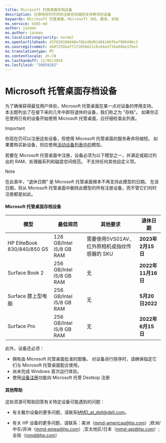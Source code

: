 ```yaml
---
title: Microsoft 托管桌面存档设备
description: 已停用但仍可供你注册但将缩短支持寿命的设备
keywords: Microsoft 托管桌面，Microsoft 365，服务，文档
ms.service: m365-md
author: jaimeo
ms.author: jaimeo
ms.localizationpriority: normal
ms.openlocfilehash: 437029198d48ef8b2d9d91466108fbef989486c2
ms.sourcegitcommit: eb0f255baff1f2856621cbc64a3f34a04be37be3
ms.translationtype: MT
ms.contentlocale: zh-CN
ms.lasthandoff: 12/05/2019
ms.locfileid: "39859282"
---
```

# <a name="microsoft-managed-desktop-archived-devices"></a>Microsoft 托管桌面存档设备

为了确保获得最佳用户体验，Microsoft 托管桌面在某一点对设备的停用支持。 本主题列出了在接下来的几年中即将退休的设备，我们称之为 "存档"。 如果你正在使用已有的设备开始使用 Microsoft 托管桌面，应仔细检查此列表。

>[!IMPORTANT]
>你现在仍可以注册这些设备，但使用 Microsoft 托管桌面的服务寿命将缩短。 如果要购买新设备，则应使用[活动设备列表中的](./device-list.md)模型。

<!-- Microsoft 365 E5; Device as a Service -->
<!-- Split from device & technologies topic. Destination topic for aka.ms/device-list  -->
若要在 Microsoft 托管桌面中注册，设备必须为以下模型之一，并满足或超过列出的 RAM、处理器系列和磁盘空间规范。 不支持任何其他自定义项。



>[!NOTE]
>在此表中，"退休日期" 是 Microsoft 托管桌面根本不再支持此模型的日期。 在该日期，将从 Microsoft 托管桌面中删除此模型的所有注册设备，而不管它们何时注册都是如此。

#### <a name="microsoft-managed-desktop-archived-devices"></a>Microsoft 托管桌面存档设备

| 模型  | 最低规范  | 其他要求   | 退休日期 |
|---------|---------|---------|---------|
| HP EliteBook 830/840/850 G5| 128 GB/Intel i5/8 GB RAM | 需要使用5VS01AV、红外照相机或指纹传感器的 SKU  | **2023年2月15日** |
|Surface Book 2| 256 GB/Intel i5/8 GB RAM | 无 | **2022年11月16日** |
|Surface 膝上型电脑| 256 GB/Intel i5/8 GB RAM | 无 | **5月20日2022** |
|Surface Pro| 256 GB/Intel i5/8 GB RAM | 无 | **2022年6月15日** |


此外，设备还必须：

- 拥有由 Microsoft 托管桌面批准的图像。 对设备进行排序时，请确保指定它们与 Microsoft 托管桌面配合使用。
- 尚未完成 Windows 首次运行体验。
- 使用[设备注册](https://aka.ms/mmddrhelp)功能向 Microsoft 托管 Destkop 注册

#### <a name="additional-help"></a>其他帮助

这些资源可帮助回答有关特定设备可能遇到的问题：

- 有关戴尔设备的更多问题，请联系[MMD_at_dell@dell.com](mailto:MMD_at_dell@dell.com)。

- 有关 HP 设备的更多问题，请联系：美洲（[mmd-americas@hp.com](mailto:mmd-americas@hp.com)）;欧洲/中东/非洲（[mmd-emea@hp.com](mailto:mmd-emea@hp.com)）;亚太地区/日本（[mmd-apj@hp.com](mailto:mmd-apj@hp.com)）;全局（[mmd@hp.com](mailto:mmd@hp.com)）
